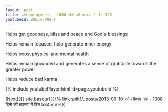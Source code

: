 ```yaml
---
layout: post
title: ओम महा दंष्ट्रया नमः - 1008 दिनों की तपस्या में दिन 525
youtubeId: ZOqLw-P8e-s
---
```

 
 
Helps get goodness, bliss and peace and God's blessings
 
Helps remain focused, help generate inner energy 
 
Helps boost physical and mental health 
 
Helps remain grounded and generates a sense of gratitude towards the greater power 
 
Helps reduce bad karma
 
 
 
 


{% include youtubePlayer.html id=page.youtubeId %}
 
[Next]({{ site.baseurl }}{% link  split1/_posts/2013-09-10-ओम वैष्णव नमः - 1008 दिनों की तपस्या में दिन 534.md%})
 
